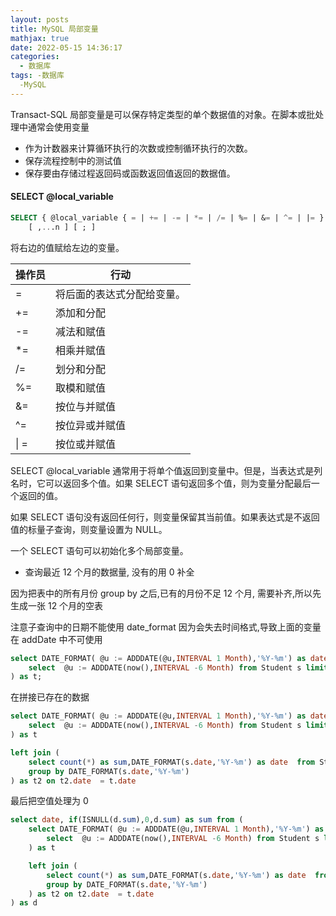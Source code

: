 ```yaml
---
layout: posts
title: MySQL 局部变量
mathjax: true
date: 2022-05-15 14:36:17
categories:
  - 数据库
tags: -数据库
  -MySQL
---
```


Transact-SQL 局部变量是可以保存特定类型的单个数据值的对象。在脚本或批处理中通常会使用变量

- 作为计数器来计算循环执行的次数或控制循环执行的次数。
- 保存流程控制中的测试值
- 保存要由存储过程返回码或函数返回值返回的数据值。

#### SELECT @local_variable

```sql
SELECT { @local_variable { = | += | -= | *= | /= | %= | &= | ^= | |= } expression }
    [ ,...n ] [ ; ]
```

将右边的值赋给左边的变量。

| 操作员 | 行动                       |
| ------ | -------------------------- |
| =      | 将后面的表达式分配给变量。 |
| +=     | 添加和分配                 |
| -=     | 减法和赋值                 |
| \*=    | 相乘并赋值                 |
| /=     | 划分和分配                 |
| %=     | 取模和赋值                 |
| &=     | 按位与并赋值               |
| ^=     | 按位异或并赋值             |
| \| =   | 按位或并赋值               |

SELECT @local_variable 通常用于将单个值返回到变量中。但是，当表达式是列名时，它可以返回多个值。如果 SELECT 语句返回多个值，则为变量分配最后一个返回的值。

如果 SELECT 语句没有返回任何行，则变量保留其当前值。如果表达式是不返回值的标量子查询，则变量设置为 NULL。

一个 SELECT 语句可以初始化多个局部变量。

- 查询最近 12 个月的数据量, 没有的用 0 补全

因为把表中的所有月份 group by 之后,已有的月份不足 12 个月, 需要补齐,所以先生成一张 12 个月的空表

注意子查询中的日期不能使用 date_format 因为会失去时间格式,导致上面的变量在 addDate 中不可使用

```sql
select DATE_FORMAT( @u := ADDDATE(@u,INTERVAL 1 Month),'%Y-%m') as date from (
	select  @u := ADDDATE(now(),INTERVAL -6 Month) from Student s limit 12
) as t;
```

在拼接已存在的数据

```sql
select DATE_FORMAT( @u := ADDDATE(@u,INTERVAL 1 Month),'%Y-%m') as date from (
	select  @u := ADDDATE(now(),INTERVAL -6 Month) from Student s limit 12
) as t

left join (
	select count(*) as sum,DATE_FORMAT(s.date,'%Y-%m') as date  from Student s
	group by DATE_FORMAT(s.date,'%Y-%m')
) as t2 on t2.date  = t.date
```

最后把空值处理为 0

```sql
select date, if(ISNULL(d.sum),0,d.sum) as sum from (
	select DATE_FORMAT( @u := ADDDATE(@u,INTERVAL 1 Month),'%Y-%m') as date from (
		select  @u := ADDDATE(now(),INTERVAL -6 Month) from Student s limit 12
	) as t

	left join (
		select count(*) as sum,DATE_FORMAT(s.date,'%Y-%m') as date  from Student s
		group by DATE_FORMAT(s.date,'%Y-%m')
	) as t2 on t2.date  = t.date
) as d
```
